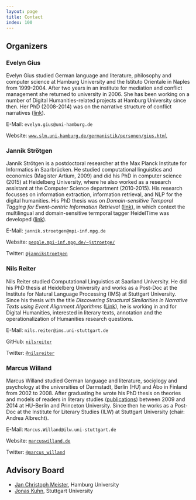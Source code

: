 ```yaml
---
layout: page
title: Contact
index: 100
---
```

## Organizers

### Evelyn Gius

Evelyn Gius studied German language and literature, philosophy and computer science at Hamburg University and the Istituto Orientale in Naples from 1999-2004. After two years in an institute for mediation and conflict management she returned to university in 2006. She has been working on a number of Digital Humanities-related projects at Hamburg University since then. Her PhD (2008-2014) was on the narrative structure of conflict narratives  ([link](https://www.degruyter.com/view/product/455682)).

E-Mail: `evelyn.gius@uni-hamburg.de`

Website: [`www.slm.uni-hamburg.de/germanistik/personen/gius.html`](https://www.slm.uni-hamburg.de/germanistik/personen/gius.html)



### Jannik Strötgen

Jannik Strötgen is a postdoctoral researcher at the Max Planck Institute for Informatics in Saarbrücken. He studied computational linguistics and economics (Magister Artium, 2009) and did his PhD in computer science (2015) at Heidelberg University, where he also worked as a research assistant at the Computer Science department (2010-2015). His research focusses on information extraction, information retrieval, and NLP for the digital humanities. His PhD thesis was on *Domain-sensitive Temporal Tagging for Event-centric Information Retrieval* ([link](http://archiv.ub.uni-heidelberg.de/volltextserver/18357/1/thesis.pdf)), in which context the multilingual and domain-sensitive termporal tagger HeidelTime was developed ([link](https://github.com/HeidelTime/heideltime/)).

E-Mail: `jannik.stroetgen@mpi-inf.mpg.de`

Website: [`people.mpi-inf.mpg.de/~jstroetge/`](https://people.mpi-inf.mpg.de/~jstroetge/)

Twitter: [`@jannikstroetgen`](http://twitter.com/jannikstroetgen)

### Nils Reiter

Nils Reiter studied Computational Linguistics at Saarland University. He did his PhD thesis at Heidelberg University and works as a Post-Doc at the Institute for Natural Language Processing (IMS) at Stuttgart University. Since his thesis with the title *Discovering Structural Similarities in Narrative Texts using Event Alignment Algorithms* ([Link](http://www.ub.uni-heidelberg.de/archiv/17042)), he is working in and for  Digital Humanities, interested in literary texts, annotation and the operationalization of Humanities research questions.

E-Mail: `nils.reiter@ims.uni-stuttgart.de`

GitHub: [`nilsreiter`](https://github.com/nilsreiter)

Twitter: [`@nilsreiter`](http://twitter.com/nilsreiter)


### Marcus Willand

Marcus Willand studied German language and literature, sociology and psychology at the universities of Darmstadt, Berlin (HU) and Åbo in Finland from 2002 to 2008. After graduating he wrote his PhD thesis on theories and models of readers in literary studies ([publications](https://sites.google.com/site/marcuswilland/publikationen)) between 2009 and 2014 at HU-Berlin and Princeton University. Since then he works as a Post-Doc at the Institute for Literary Studies (ILW) at Stuttgart University (chair: Andrea Albrecht).

E-Mail: `Marcus.Willand@ilw.uni-stuttgart.de`

Website: [`marcuswilland.de`](http://www.marcuswilland.de)

Twitter: [`@marcus_willand`](https://twitter.com/Marcus_Willand)

## Advisory Board

- [Jan Christoph Meister](https://www.slm.uni-hamburg.de/germanistik/personen/meister.html), Hamburg University
- [Jonas Kuhn](http://www.ims.uni-stuttgart.de/~jonas/), Stuttgart University
